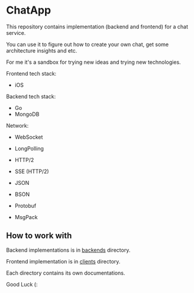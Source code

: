 # ChatApp

This repository contains implementation (backend and frontend) for a chat service.

You can use it to figure out how to create your own chat, get some architecture insights and etc.

For me it's a sandbox for trying new ideas and trying new technologies. 

Frontend tech stack:
- iOS 

Backend tech stack:
- Go
- MongoDB

Network:
- WebSocket
- LongPolling
- HTTP/2
- SSE (HTTP/2)

- JSON
- BSON
- Protobuf
- MsgPack

## How to work with

Backend implementations is in [backends](backends/) directory. 

Frontend implementation is in [clients](clients/) directory.

Each directory contains its own documentations. 

Good Luck (: